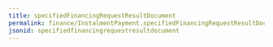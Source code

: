 ```yaml
---
title: specifiedFinancingRequestResultDocument
permalink: finance/InstalmentPayment.specifiedFinancingRequestResultDocument.html
jsonid: specifiedfinancingrequestresultdocument
---
```


